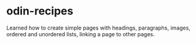 # odin-recipes

Learned how to create simple pages with headings, paragraphs, images, ordered and unordered lists, linking a page to other pages.